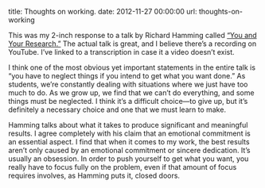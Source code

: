 title: Thoughts on working.
date: 2012-11-27 00:00:00
url: thoughts-on-working

This was my 2-inch response to a talk by Richard Hamming called [“You and Your Research.”](http://www.cs.virginia.edu/~robins/YouAndYourResearch.html) The actual talk is great, and I believe there’s a recording on YouTube. I’ve linked to a transcription in case it a video doesn’t exist.

I think one of the most obvious yet important statements in the entire talk is “you have to neglect things if you intend to get what you want done.” As students, we’re constantly dealing with situations where we just have too much to do. As we grow up, we find that we can’t do everything, and some things must be neglected. I think it’s a difficult choice—to give up, but it’s definitely a necessary choice and one that we must learn to make.

Hamming talks about what it takes to produce significant and meaningful results. I agree completely with his claim that an emotional commitment is an essential aspect. I find that when it comes to my work, the best results aren’t only caused by an emotional commitment or sincere dedication. It’s usually an obsession. In order to push yourself to get what you want, you really have to focus fully on the problem, even if that amount of focus requires involves, as Hamming puts it, closed doors.

